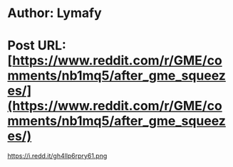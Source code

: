 # Author: Lymafy
# Post URL: [https://www.reddit.com/r/GME/comments/nb1mq5/after_gme_squeezes/](https://www.reddit.com/r/GME/comments/nb1mq5/after_gme_squeezes/)


https://i.redd.it/gh4llp6rpry61.png